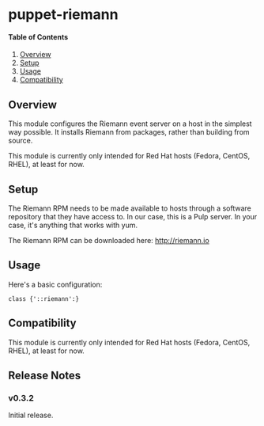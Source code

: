 # puppet-riemann

#### Table of Contents

 1. [Overview](#overview)
 2. [Setup](#setup)
 3. [Usage](#usage)
 4. [Compatibility](#compatibility)

## Overview

This module configures the Riemann event server on a host in the simplest way
possible. It installs Riemann from packages, rather than building from source.

This module is currently only intended for Red Hat hosts (Fedora, CentOS,
RHEL), at least for now.

## Setup

The Riemann RPM needs to be made available to hosts through a software
repository that they have access to. In our case, this is a Pulp server. In
your case, it's anything that works with yum.

The Riemann RPM can be downloaded here: http://riemann.io

## Usage

Here's a basic configuration:

```puppet
class {'::riemann':}
```

## Compatibility

This module is currently only intended for Red Hat hosts (Fedora, CentOS,
RHEL), at least for now.

## Release Notes

### v0.3.2

Initial release.
